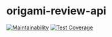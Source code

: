 # origami-review-api

[![Maintainability](https://api.codeclimate.com/v1/badges/86606be229e25b21b98e/maintainability)](https://codeclimate.com/github/origamiMP/origami-review-api/maintainability) [![Test Coverage](https://api.codeclimate.com/v1/badges/86606be229e25b21b98e/test_coverage)](https://codeclimate.com/github/origamiMP/origami-review-api/test_coverage)
